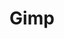 ---
images:
- gimp-ar21.svg
- gimp-icon.svg
- gimp-120x60.png
- gimp-wordmark.svg
layout: default
logohandle: gimp
sort: gimp
title: Gimp
---